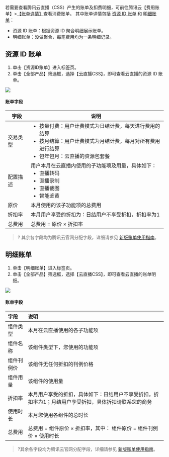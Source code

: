 若需要查看腾讯云直播（CSS）产生的账单及扣费明细，可前往腾讯云【费用账单】>[【账单详情】](https://console.cloud.tencent.com/expense/bill/summary)查看消费账单。
其中账单详情包括 [资源 ID 账单](#resources_id) 和 [明细账单](#detail)：
- 资源 ID 账单：根据资源 ID 聚合明细展示账单。
- 明细账单：没做聚合，每笔费用均为一条明细记录。

[](id:resources_id)
## 资源 ID 账单
1. 单击【资源ID账单】进入标签页。
2. 单击【全部产品】筛选框，选择【云直播CSS】，即可查看云直播的资源 ID 账单。

![](https://main.qcloudimg.com/raw/aa460b5a1b0886de3edfc003621cb225.png)

#### 账单字段

<table>
<thead>
<tr>
<th>字段</th>
<th>说明</th>
</tr>
</thead>
<tbody><tr>
<td>交易类型</td>
<td><ul style="margin:0;">
    <li>按量付费：用户计费模式为日结计费，每天进行费用的结算</li>
    <li>按月结算：用户计费模式为月结计费，每月对所有费用进行结算</li>
    <li>包年包月：云直播的资源包套餐</li></ul>
    </td>
</tr>
<tr>
<td>配置描述</td>
<td>用户本月在云直播内使用的子功能项及用量，具体如下：<ul style="margin:0;">
    <li>直播转码 </li>
    <li>直播录制 </li>
    <li>直播截图</li>
    <li>智能鉴黄</li>
    </ul></td>
</tr>
<tr>
<td>原价</td>
<td>本月使用的该子功能项的总费用</td>
</tr>
<tr>
<td>折扣率</td>
<td>本月用户享受的折扣为：日结用户不享受折扣，折扣率为1</td>
</tr>
<tr>
<td>总费用</td>
<td>总费用 = 原价 × 折扣率</td>
</tr>
</tbody></table>

>? 其余各字段均为腾讯云官网分配字段，详细请参见 [新版账单使用指南](https://cloud.tencent.com/document/product/555/14192#.E5.9B.9B.E3.80.81.E8.B4.A6.E5.8D.95.E8.AF.A6.E6.83.85)。

[](id:detail)
## 明细账单
1. 单击【明细账单】进入标签页。
2. 单击【全部产品】筛选框，选择【云直播CSS】，即可查看云直播的账单明细。

![](https://main.qcloudimg.com/raw/2a00cc132e9e3296dcd9966fe884618f.png)

#### 账单字段

| 字段       | 说明                                                         |
| :--------- | :----------------------------------------------------------- |
| 组件类型   | 本月在云直播使用的各子功能项                                 |
| 组件名称   | 该组件类型下，您使用的功能项                                 |
| 组件刊例价 | 该组件无任何折扣的刊例价格                                   |
| 组件用量   | 该组件的使用量                                               |
| 折扣率     | 本月用户享受的折扣，具体如下：日结用户不享受折扣，折扣率为1；月结用户享受折扣，具体折扣请联系您的商务 |
| 使用时长   | 本月您使用各组件的总时长                                     |
| 总费用     | 总费用 = 组件原价 × 折扣率，其中： 组件原价 = 组件刊例价 × 使用时长 |

>?其余各字段均为腾讯云官网分配字段，详细请参见 [新版账单使用指南](https://cloud.tencent.com/document/product/555/14192#.E5.9B.9B.E3.80.81.E8.B4.A6.E5.8D.95.E8.AF.A6.E6.83.85)。

